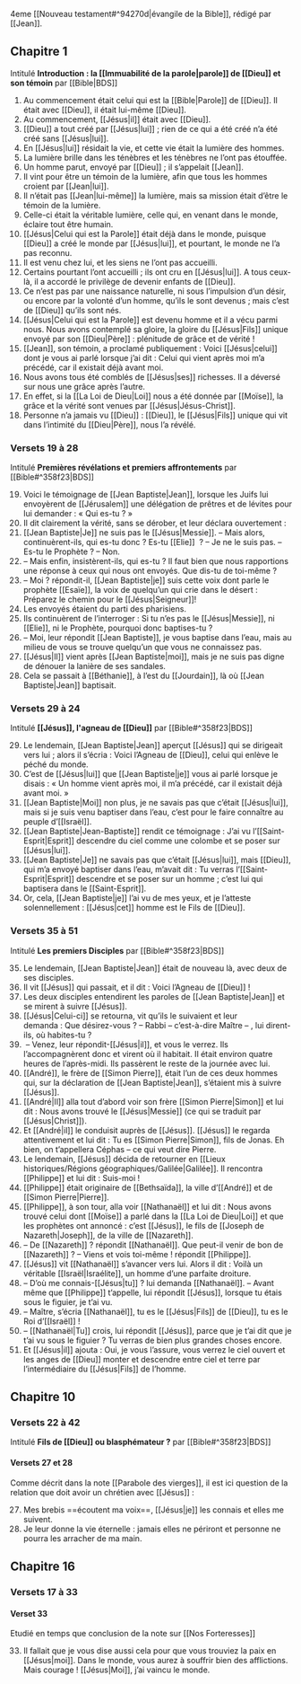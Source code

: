 4eme [[Nouveau testament#^94270d|évangile de la Bible]], rédigé par [[Jean]].
## Chapitre 1
Intitulé **Introduction : la [[Immuabilité de la parole|parole]] de [[Dieu]] et son témoin** par [[Bible|BDS]]
1) Au commencement était celui qui est la [[Bible|Parole]] de [[Dieu]]. Il était avec [[Dieu]], il était lui-même [[Dieu]].
2) Au commencement, [[Jésus|il]] était avec [[Dieu]].
3) [[Dieu]] a tout créé par [[Jésus|lui]] ; rien de ce qui a été créé n’a été créé sans [[Jésus|lui]].
4) En [[Jésus|lui]] résidait la vie, et cette vie était la lumière des hommes.
5) La lumière brille dans les ténèbres et les ténèbres ne l’ont pas étouffée.
6) Un homme parut, envoyé par [[Dieu]] ; il s’appelait [[Jean]].
7) Il vint pour être un témoin de la lumière, afin que tous les hommes croient par [[Jean|lui]].
8) Il n’était pas [[Jean|lui-même]] la lumière, mais sa mission était d’être le témoin de la lumière.
9) Celle-ci était la véritable lumière, celle qui, en venant dans le monde, éclaire tout être humain.
10) [[Jésus|Celui qui est la Parole]] était déjà dans le monde, puisque [[Dieu]] a créé le monde par [[Jésus|lui]], et pourtant, le monde ne l’a pas reconnu. 
11) Il est venu chez lui, et les siens ne l’ont pas accueilli.
12) Certains pourtant l’ont accueilli ; ils ont cru en [[Jésus|lui]]. A tous ceux-là, il a accordé le privilège de devenir enfants de [[Dieu]].
13) Ce n’est pas par une naissance naturelle, ni sous l’impulsion d’un désir, ou encore par la volonté d’un homme, qu’ils le sont devenus ; mais c’est de [[Dieu]] qu’ils sont nés.
14) [[Jésus|Celui qui est la Parole]] est devenu homme et il a vécu parmi nous. Nous avons contemplé sa gloire, la gloire du [[Jésus|Fils]] unique envoyé par son [[Dieu|Père]] : plénitude de grâce et de vérité !
15) [[Jean]], son témoin, a proclamé publiquement : Voici [[Jésus|celui]] dont je vous ai parlé lorsque j’ai dit : Celui qui vient après moi m’a précédé, car il existait déjà avant moi.
16) Nous avons tous été comblés de [[Jésus|ses]] richesses. Il a déversé sur nous une grâce après l’autre. 
17) En effet, si la [[La Loi de Dieu|Loi]] nous a été donnée par [[Moïse]], la grâce et la vérité sont venues par [[Jésus|Jésus-Christ]].
18) Personne n’a jamais vu [[Dieu]] : [[Dieu]], le [[Jésus|Fils]] unique qui vit dans l’intimité du [[Dieu|Père]], nous l’a révélé.

### Versets 19 à 28
Intitulé **Premières révélations et premiers affrontements** par [[Bible#^358f23|BDS]]

19) Voici le témoignage de [[Jean Baptiste|Jean]], lorsque les Juifs lui envoyèrent de [[Jérusalem]] une délégation de prêtres et de lévites pour lui demander : « Qui es-tu ? »
20) Il dit clairement la vérité, sans se dérober, et leur déclara ouvertement :
21) [[Jean Baptiste|Je]] ne suis pas le [[Jésus|Messie]].
    – Mais alors, continuèrent-ils, qui es-tu donc ? Es-tu [[Elie]]  ?
    – Je ne le suis pas.
    – Es-tu le Prophète ?
    – Non.
22) – Mais enfin, insistèrent-ils, qui es-tu ? Il faut bien que nous rapportions une réponse à ceux qui nous ont envoyés. Que dis-tu de toi-même ?
23) – Moi ? répondit-il, [[Jean Baptiste|je]] suis cette voix dont parle le prophète [[Esaïe]], la voix de quelqu’un qui crie dans le désert : Préparez le chemin pour le [[Jésus|Seigneur]]!
24) Les envoyés étaient du parti des pharisiens.
25) Ils continuèrent de l’interroger : Si tu n’es pas le [[Jésus|Messie]], ni [[Elie]], ni le Prophète, pourquoi donc baptises-tu ?
26) – Moi, leur répondit [[Jean Baptiste]], je vous baptise dans l’eau, mais au milieu de vous se trouve quelqu’un que vous ne connaissez pas.
27) [[Jésus|Il]] vient après [[Jean Baptiste|moi]], mais je ne suis pas digne de dénouer la lanière de ses sandales.
28) Cela se passait à [[Béthanie]], à l’est du [[Jourdain]], là où [[Jean Baptiste|Jean]] baptisait.

### Versets 29 à 24
Intitulé **[[Jésus]], l'agneau de [[Dieu]]** par [[Bible#^358f23|BDS]]

29) Le lendemain, [[Jean Baptiste|Jean]] aperçut [[Jésus]] qui se dirigeait vers lui ; alors il s’écria : Voici l’Agneau de [[Dieu]], celui qui enlève le péché du monde.
30) C’est de [[Jésus|lui]] que [[Jean Baptiste|je]] vous ai parlé lorsque je disais : « Un homme vient après moi, il m’a précédé, car il existait déjà avant moi. »
31) [[Jean Baptiste|Moi]] non plus, je ne savais pas que c’était [[Jésus|lui]], mais si je suis venu baptiser dans l’eau, c’est pour le faire connaître au peuple d’[[Israël]].
32) [[Jean Baptiste|Jean-Baptiste]] rendit ce témoignage : J’ai vu l’[[Saint-Esprit|Esprit]] descendre du ciel comme une colombe et se poser sur [[Jésus|lui]].
33) [[Jean Baptiste|Je]] ne savais pas que c’était [[Jésus|lui]], mais [[Dieu]], qui m’a envoyé baptiser dans l’eau, m’avait dit : Tu verras l’[[Saint-Esprit|Esprit]] descendre et se poser sur un homme ; c’est lui qui baptisera dans le [[Saint-Esprit]].
34) Or, cela, [[Jean Baptiste|je]] l’ai vu de mes yeux, et je l’atteste solennellement : [[Jésus|cet]] homme est le Fils de [[Dieu]].
### Versets 35 à 51
Intitulé **Les premiers Disciples** par [[Bible#^358f23|BDS]]

35) Le lendemain, [[Jean Baptiste|Jean]] était de nouveau là, avec deux de ses disciples.
36) Il vit [[Jésus]] qui passait, et il dit : Voici l’Agneau de [[Dieu]] !
37) Les deux disciples entendirent les paroles de [[Jean Baptiste|Jean]] et se mirent à suivre [[Jésus]].
38) [[Jésus|Celui-ci]] se retourna, vit qu’ils le suivaient et leur demanda : Que désirez-vous ?
    – Rabbi – c’est-à-dire Maître – , lui dirent-ils, où habites-tu ?
39)  – Venez, leur répondit-[[Jésus|il]], et vous le verrez. Ils l’accompagnèrent donc et virent où il habitait. Il était environ quatre heures de l’après-midi. Ils passèrent le reste de la journée avec lui.
40) [[André]], le frère de [[Simon Pierre]], était l’un de ces deux hommes qui, sur la déclaration de [[Jean Baptiste|Jean]], s’étaient mis à suivre [[Jésus]].
41) [[André|Il]] alla tout d’abord voir son frère [[Simon Pierre|Simon]] et lui dit : Nous avons trouvé le [[Jésus|Messie]] (ce qui se traduit par [[Jésus|Christ]]).
42) Et [[André|il]] le conduisit auprès de [[Jésus]]. [[Jésus]] le regarda attentivement et lui dit : Tu es [[Simon Pierre|Simon]], fils de Jonas. Eh bien, on t’appellera Céphas – ce qui veut dire Pierre.
43) Le lendemain, [[Jésus]] décida de retourner en [[Lieux historiques/Régions géographiques/Galilée|Galilée]]. Il rencontra [[Philippe]] et lui dit : Suis-moi !
44) [[Philippe]] était originaire de [[Bethsaïda]], la ville d’[[André]] et de [[Simon Pierre|Pierre]].
45) [[Philippe]], à son tour, alla voir [[Nathanaël]] et lui dit : Nous avons trouvé celui dont [[Moïse]] a parlé dans la [[La Loi de Dieu|Loi]] et que les prophètes ont annoncé : c’est [[Jésus]], le fils de [[Joseph de Nazareth|Joseph]], de la ville de [[Nazareth]].
46) – De [[Nazareth]] ? répondit [[Nathanaël]]. Que peut-il venir de bon de [[Nazareth]] ?
    – Viens et vois toi-même ! répondit [[Philippe]].
47) [[Jésus]] vit [[Nathanaël]] s’avancer vers lui. Alors il dit : Voilà un véritable [[Israël|Israélite]], un homme d’une parfaite droiture.
48) – D’où me connais-[[Jésus|tu]] ? lui demanda [[Nathanaël]].
    – Avant même que [[Philippe]] t’appelle, lui répondit [[Jésus]], lorsque tu étais sous le figuier, je t’ai vu.
49) – Maître, s’écria [[Nathanaël]], tu es le [[Jésus|Fils]] de [[Dieu]], tu es le Roi d’[[Israël]] !
50) – [[Nathanaël|Tu]] crois, lui répondit [[Jésus]], parce que je t’ai dit que je t’ai vu sous le figuier ? Tu verras de bien plus grandes choses encore.
51) Et [[Jésus|il]] ajouta : Oui, je vous l’assure, vous verrez le ciel ouvert et les anges de [[Dieu]] monter et descendre entre ciel et terre par l’intermédiaire du [[Jésus|Fils]] de l’homme.
## Chapitre 10
### Versets 22 à 42
Intitulé **Fils de [[Dieu]] ou blasphémateur ?** par [[Bible#^358f23|BDS]]
#### Versets 27 et 28
Comme décrit dans la note [[Parabole des vierges]], il est ici question de la relation que doit avoir un chrétien avec [[Jésus]] :

27) Mes brebis ==écoutent ma voix==, [[Jésus|je]] les connais et elles me suivent.
28) Je leur donne la vie éternelle : jamais elles ne périront et personne ne pourra les arracher de ma main.
## Chapitre 16
### Versets 17 à 33
#### Verset 33
Etudié en temps que conclusion de la note sur [[Nos Forteresses]]

33) Il fallait que je vous dise aussi cela pour que vous trouviez la paix en [[Jésus|moi]]. Dans le monde, vous aurez à souffrir bien des afflictions. Mais courage ! [[Jésus|Moi]], j’ai vaincu le monde.

